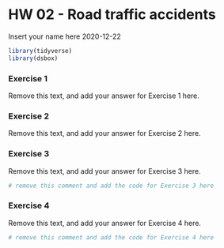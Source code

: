 HW 02 - Road traffic accidents
================
Insert your name here
2020-12-22

``` r
library(tidyverse)
library(dsbox)
```

### Exercise 1

Remove this text, and add your answer for Exercise 1 here.

### Exercise 2

Remove this text, and add your answer for Exercise 2 here.

### Exercise 3

Remove this text, and add your answer for Exercise 3 here.

``` r
# remove this comment and add the code for Exercise 3 here
```

### Exercise 4

Remove this text, and add your answer for Exercise 4 here.

``` r
# remove this comment and add the code for Exercise 4 here
```
